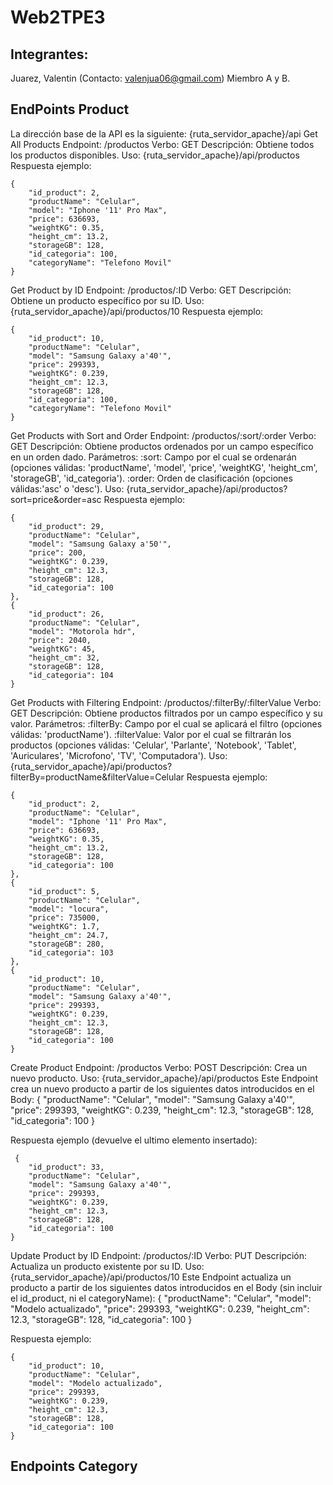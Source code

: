 # Web2TPE3
## Integrantes:
Juarez, Valentin (Contacto: valenjua06@gmail.com) Miembro A y B.
## EndPoints Product
La dirección base de la API es la siguiente:
{ruta_servidor_apache}/api
Get All Products
Endpoint: /productos
Verbo: GET
Descripción: Obtiene todos los productos disponibles.
Uso: {ruta_servidor_apache}/api/productos
Respuesta ejemplo: 

    {
        "id_product": 2,
        "productName": "Celular",
        "model": "Iphone '11' Pro Max",
        "price": 636693,
        "weightKG": 0.35,
        "height_cm": 13.2,
        "storageGB": 128,
        "id_categoria": 100,
        "categoryName": "Telefono Movil"
    }

Get Product by ID
Endpoint: /productos/:ID
Verbo: GET
Descripción: Obtiene un producto específico por su ID.
Uso: {ruta_servidor_apache}/api/productos/10
Respuesta ejemplo:

    {
        "id_product": 10,
        "productName": "Celular",
        "model": "Samsung Galaxy a'40'",
        "price": 299393,
        "weightKG": 0.239,
        "height_cm": 12.3,
        "storageGB": 128,
        "id_categoria": 100,
        "categoryName": "Telefono Movil"
    }

Get Products with Sort and Order
Endpoint: /productos/:sort/:order
Verbo: GET
Descripción: Obtiene productos ordenados por un campo específico en un orden dado.
Parámetros:
:sort: Campo por el cual se ordenarán (opciones válidas: 'productName', 'model', 'price', 'weightKG', 'height_cm', 'storageGB', 'id_categoria').
:order: Orden de clasificación (opciones válidas:'asc' o 'desc').
Uso: {ruta_servidor_apache}/api/productos?sort=price&order=asc
Respuesta ejemplo: 

    {
        "id_product": 29,
        "productName": "Celular",
        "model": "Samsung Galaxy a'50'",
        "price": 200,
        "weightKG": 0.239,
        "height_cm": 12.3,
        "storageGB": 128,
        "id_categoria": 100
    },
    {
        "id_product": 26,
        "productName": "Celular",
        "model": "Motorola hdr",
        "price": 2040,
        "weightKG": 45,
        "height_cm": 32,
        "storageGB": 128,
        "id_categoria": 104
    }

Get Products with Filtering
Endpoint: /productos/:filterBy/:filterValue
Verbo: GET
Descripción: Obtiene productos filtrados por un campo específico y su valor.
Parámetros:
:filterBy: Campo por el cual se aplicará el filtro (opciones válidas: 'productName').
:filterValue: Valor por el cual se filtrarán los productos (opciones válidas: 'Celular', 'Parlante', 'Notebook', 'Tablet', 'Auriculares', 'Microfono', 'TV', 'Computadora').
Uso: {ruta_servidor_apache}/api/productos?filterBy=productName&filterValue=Celular
Respuesta ejemplo: 

    {  
        "id_product": 2,
        "productName": "Celular",
        "model": "Iphone '11' Pro Max",
        "price": 636693,
        "weightKG": 0.35,
        "height_cm": 13.2,
        "storageGB": 128,
        "id_categoria": 100
    },
    {
        "id_product": 5,
        "productName": "Celular",
        "model": "locura",
        "price": 735000,
        "weightKG": 1.7,
        "height_cm": 24.7,
        "storageGB": 280,
        "id_categoria": 103
    },
    {
        "id_product": 10,
        "productName": "Celular",
        "model": "Samsung Galaxy a'40'",
        "price": 299393,
        "weightKG": 0.239,
        "height_cm": 12.3,
        "storageGB": 128,
        "id_categoria": 100
    }

Create Product
Endpoint: /productos
Verbo: POST
Descripción: Crea un nuevo producto.
Uso: {ruta_servidor_apache}/api/productos 
Este Endpoint crea un nuevo producto a partir de los siguientes datos introducidos en el Body:
    {
        "productName": "Celular",
        "model": "Samsung Galaxy a'40'",
        "price": 299393,
        "weightKG": 0.239,
        "height_cm": 12.3,
        "storageGB": 128,
        "id_categoria": 100
    }

Respuesta ejemplo (devuelve el ultimo elemento insertado):

     {
        "id_product": 33,
        "productName": "Celular",
        "model": "Samsung Galaxy a'40'",
        "price": 299393,
        "weightKG": 0.239,
        "height_cm": 12.3,
        "storageGB": 128,
        "id_categoria": 100
    }      

Update Product by ID
Endpoint: /productos/:ID
Verbo: PUT
Descripción: Actualiza un producto existente por su ID.
Uso: {ruta_servidor_apache}/api/productos/10
Este Endpoint actualiza un producto a partir de los siguientes datos introducidos en el Body (sin incluir el id_product, ni el categoryName):
    {
        "productName": "Celular",
        "model": "Modelo actualizado",
        "price": 299393,
        "weightKG": 0.239,
        "height_cm": 12.3,
        "storageGB": 128,
        "id_categoria": 100
    }

Respuesta ejemplo: 

    {
        "id_product": 10,
        "productName": "Celular",
        "model": "Modelo actualizado",
        "price": 299393,
        "weightKG": 0.239,
        "height_cm": 12.3,
        "storageGB": 128,
        "id_categoria": 100
    }
 
## Endpoints Category






































    

